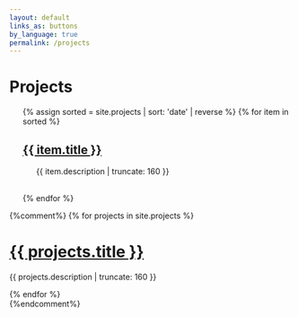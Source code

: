 ```yaml
---
layout: default
links_as: buttons
by_language: true
permalink: /projects
---
```

<h1>Projects</h1>

<ul>
    {% assign sorted = site.projects | sort: 'date' | reverse %}
    {% for item in sorted %}
    <!-- {{ item.date | date: "%B %Y" }} -->
    <h2><a href="{{ item.url | prepend: site.baseurl }}">{{ item.title }}</a></h2>
    <p class="post-excerpt" style="margin-left: 5%">{{ item.description | truncate: 160 }}</p>
    <br>
    {% endfor %}
</ul>

{%comment%}
{% for projects in site.projects %}


<h1><a href="{{ projects.url | prepend: site.baseurl }}">{{ projects.title }}</a></h1>

<p class="post-excerpt">{{ projects.description | truncate: 160 }}</p>

{% endfor %}      
{%endcomment%}


[cat_page]: /by_category
[lang_page]: /by_language
